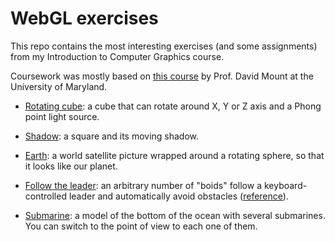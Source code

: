 # WebGL exercises

This repo contains the most interesting exercises (and some assignments) from my Introduction to Computer Graphics course.


Coursework was mostly based on [this course](https://www.cs.umd.edu/~mount/427/) by Prof. David Mount at the University of Maryland.


* [Rotating cube](/rotating-cube): a cube that can rotate around X, Y or Z axis and a Phong point light source.

* [Shadow](/shadow): a square and its moving shadow.

* [Earth](/earth): a world satellite picture wrapped around a rotating sphere, so that it looks like our planet.

* [Follow the leader](/follow-the-leader): an arbitrary number of "boids" follow a keyboard-controlled
leader and automatically avoid obstacles ([reference](https://www.red3d.com/cwr/boids/)).

* [Submarine](/submarine): a model of the bottom of the ocean with several submarines. You can switch
to the point of view to each one of them.
